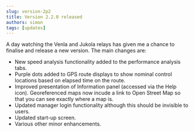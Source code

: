 ```yaml
---
slug: version-2p2
title: Version 2.2.0 released
authors: simon
tags: [updates]
---
```


A day watching the Venla and Jukola relays has given me a chance to finalise and release a new version. The main changes are:

- New speed analysis functionality added to the performance analysis tabs.
- Purple dots added to GPS route displays to show nominal control locations based on elapsed time on the route.
- Improved presentation of Information panel (accessed via the Help icon). Georeferenced maps now incude a link to Open Street Map so that you can see exactly where a map is.
- Updated manager login functionality although this should be invisible to users.
- Updated start-up screen.
- Various other minor enhancements.
